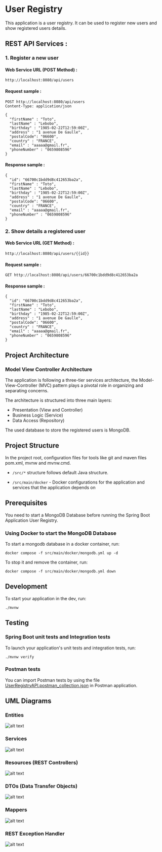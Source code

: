 # User Registry

This application is a user registry. It can be used to register new users and show registered users details.

## REST API Services :

### 1. Register a new user

#### Web Service URL (POST Method) :

```
http://localhost:8080/api/users
```

#### Request sample :

```
POST http://localhost:8080/api/users
Content-Type: application/json

{
  "firstName" : "Toto",
  "lastName" : "Lebobo",
  "birthday" : "1985-02-22T12:59:00Z",
  "address" : "1 avenue De Gaulle",
  "postalCode": "06600",
  "country" : "FRANCE",
  "email" : "aaaaa@gmail.fr",
  "phoneNumber" : "0659808596"
}
```

#### Response sample :

```
{
  "id": "66700c1bdd9d8c412653ba2a",
  "firstName" : "Toto",
  "lastName" : "Lebobo",
  "birthday" : "1985-02-22T12:59:00Z",
  "address" : "1 avenue De Gaulle",
  "postalCode": "06600",
  "country" : "FRANCE",
  "email" : "aaaaa@gmail.fr",
  "phoneNumber" : "0659808596"
}
```

### 2. Show details a registered user

#### Web Service URL (GET Method) :

```
http://localhost:8080/api/users/{{id}}
```

#### Request sample :

```
GET http://localhost:8080/api/users/66700c1bdd9d8c412653ba2a
```

#### Response sample :

```
{
  "id": "66700c1bdd9d8c412653ba2a",
  "firstName" : "Toto",
  "lastName" : "Lebobo",
  "birthday" : "1985-02-22T12:59:00Z",
  "address" : "1 avenue De Gaulle",
  "postalCode": "06600",
  "country" : "FRANCE",
  "email" : "aaaaa@gmail.fr",
  "phoneNumber" : "0659808596"
}
```

## Project Architecture

### Model View Controller Architecture

The application is following a three-tier services architecture, the Model-View-Controller (MVC) pattern plays a pivotal role in organizing and separating concerns.

The architecture is structured into three main layers:

- Presentation (View and Controller)
- Business Logic (Service)
- Data Access (Repository)

The used database to store the registered users is MongoDB.

## Project Structure

In the project root, configuration files for tools like git and maven files pom.xml, mvnw and mvnw.cmd.

- `/src/*` structure follows default Java structure.


- `/src/main/docker` - Docker configurations for the application and services that the application depends on

## Prerequisites

You need to start a MongoDB Database before running the Spring Boot Application User Registry.

### Using Docker to start the MongoDB Database

To start a mongodb database in a docker container, run:

```
docker compose -f src/main/docker/mongodb.yml up -d
```

To stop it and remove the container, run:

```
docker compose -f src/main/docker/mongodb.yml down
```


## Development

To start your application in the dev, run:

```
./mvnw
```


## Testing

### Spring Boot unit tests and Integration tests

To launch your application's unit tests and integration tests, run:

```
./mvnw verify
```

### Postman tests

You can import Postman tests by using the file [UserRegistryAPI.postman_collection.json](UserRegistryAPI.postman_collection.json) in Postman application.

## UML Diagrams

### Entities

![alt text](https://i.ibb.co/kDB5jSL/entities.png)

### Services

![alt text](https://i.ibb.co/9pv7S5Z/services.png)

### Resources (REST Controllers)

![alt text](https://i.ibb.co/0YVTTVp/User-Resouce.png)

### DTOs (Data Transfer Objects)

![alt text](https://i.ibb.co/hMMTLwz/dtos.png)

### Mappers

![alt text](https://i.ibb.co/qsy6bTT/mappers.png)

### REST Exception Handler

![alt text](https://i.ibb.co/RcfGywf/Rest-Exception-Handler.png)
